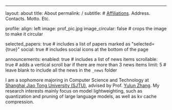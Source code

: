 ---
layout: about
title: About
permalink: /
subtitle: # <a href='#'>Affiliations</a>. Address. Contacts. Motto. Etc.

profile:
  align: left
  image: prof_pic.jpg
  image_circular: false # crops the image to make it circular


selected_papers: true # includes a list of papers marked as "selected={true}"
social: true # includes social icons at the bottom of the page

announcements:
  enabled: true # includes a list of news items
  scrollable: true # adds a vertical scroll bar if there are more than 3 news items
  limit: 5 # leave blank to include all the news in the `_news` folder

I am a sophomore majoring in Computer Science and Technology at [Shanghai Jiao Tong University (SJTU)](https://en.sjtu.edu.cn/), advised by Prof. [Yulun Zhang](https://yulunzhang.com/). My research interests mainly focus on model lightweighting, such as quantization and pruning of large language models, as well as kv cache compression.






